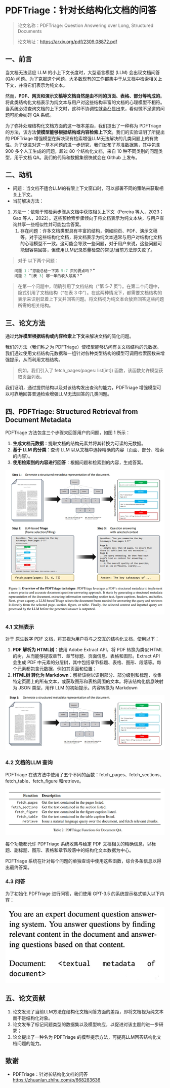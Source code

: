# PDFTriage：针对长结构化文档的问答

> 论文名称：PDFTriage: Question Answering over Long, Structured Documents
> 
> 论文地址：https://arxiv.org/pdf/2309.08872.pdf

## 一、前言

当文档无法适应 LLM 的小上下文长度时，大型语言模型 (LLM) 会出现文档问答 (QA) 问题。为了克服这个问题，大多数现有的工作都集中于从文档中检索相关上下文，并将它们表示为纯文本。

然而，**PDF、网页和演示文稿等文档自然是由不同的页面、表格、部分等构成的**。将此类结构化文档表示为纯文本与用户对这些结构丰富的文档的心理模型不相符。当系统必须查询文档的上下文时，这种不协调性就会凸显出来，看似微不足道的问题可能会妨碍 QA 系统。

为了弥补处理结构化文档方面的这一根本差距，我们提出了一种称为 PDFTriage 的方法，该方法**使模型能够根据结构或内容检索上下文**。我们的实验证明了所提出的 PDFTriage 增强模型在解决现有检索增强LLM无法解决的几类问题上的有效性。为了促进对这一基本问题的进一步研究，我们发布了基准数据集，其中包含 900 多个人工生成的问题，超过 80 个结构化文档，来自 10 种不同类别的问题类型，用于文档 QA。我们的代码和数据集很快就会在 Github 上发布。

## 二、动机

- 问题：当文档不适合LLM的有限上下文窗口时，可以部署不同的策略来获取相关上下文。
- 当前解决方法：

1. 方法一：依赖于预检索步骤从文档中获取相关上下文（Pereira 等人，2023；Gao 等人，2022）。这些预检索步骤倾向于将文档表示为纯文本块，与用户查询共享一些相似性并可能包含答案。
   1. 存在问题：许多文档类型具有丰富的结构，例如网页、PDF、演示文稿等。对于这些结构化文档，将文档表示为纯文本通常与用户对结构化文档的心理模型不一致。这可能会导致一些问题，对于用户来说，这些问题可能很容易回答，但使用LLM记录质量检查的常见/当前方法却失败了。

> 对于 以下两个问题：

```s
    问题 1：“您能总结一下第 5-7 页的要点吗？”
    问题 2 “[表 3] 哪一年的收入最高？”
```

> 在第一个问题中，明确引用了文档结构（“第 5-7 页”）。在第二个问题中，隐式引用了文档结构（“在表 3 中”）。在这两种情况下，都需要文档结构的表示来识别显着上下文并回答问题。将文档视为纯文本会放弃回答这些问题所需的相关结构。

## 三、论文方法

通过**允许模型根据结构或内容检索上下文**来解决文档的简化问题。

我们的方法（我们称之为 PDFTriage）使模型能够访问有关文档结构的元数据。我们通过使用文档结构元数据和一组针对各种类型结构的模型可调用检索函数来增强提示，从而利用文档结构。

> 例如，我们引入了 fetch_pages(pages: list[int]) 函数，该函数允许模型获取页面列表。

我们证明，通过提供结构以及对该结构发出查询的能力，PDFTriage 增强模型可以可靠地回答普通检索增强LLM无法回答的几类问题。

## 四、PDFTriage: Structured Retrieval from Document Metadata

PDFTriage 方法包含三个步骤来回答用户的问题，如图 1 所示：

1. **生成文档元数据**：提取文档的结构元素并将其转换为可读的元数据。
2. **基于 LLM 的分类**：查询 LLM 以从文档中选择精确的内容（页面、部分、检索的内容）。
3. **使用检索到的内容进行回答**：根据问题和检索到的内容，生成答案。

![](img/微信截图_20231123092125.png)

### 4.1 文档表示

对于 原生数字 PDF 文档，将其视为用户将与之交互的结构化文档，使用以下：

1. **PDF 解析为 HTML树**：使用 Adob​​e Extract API，将 PDF 转换为类似 HTML 的树，从而能够提取章节、章节标题、页面信息、表格和图形。Extract API 会生成 PDF 中元素的分层树，其中包括章节标题、表格、图形、段落等。每个元素都包含元数据，例如其页面和位置；
2. **HTML树 转化为 Markdown**：解析该树以识别部分、部分级别和标题，收集特定页面上的所有文本，或获取图形和表格周围的文本。将该结构化信息映射为 JSON 类型，用作 LLM 的初始提示。内容转换为 Markdown

![](img/微信截图_20231123093144.png)

### 4.2 文档的LLM 查询

PDFTriage 在该方法中使用了五个不同的函数：fetch_pages、fetch_sections、fetch_table、fetch_figure 和retrieve。

![](img/微信截图_20231123093334.png)

每个功能都允许 PDFTriage 系统收集与给定 PDF 文档相关的精确信息，以标题、副标题、图形、表格和章节段落中的结构化文本数据为中心。

PDFTriage 系统在针对每个问题的单独查询中使用这些函数，综合多条信息以得出最终答案。

### 4.3 问答

为了初始化 PDFTriage 进行问答，我们使用 GPT-3.5 的系统提示格式输入以下内容：

![](img/微信截图_20231123093453.png)

## 五、论文贡献

1. 论文发现了当前LLM方法在结构化文档问答方面的差距，即将文档视为纯文本而不是结构化对象。
2. 论文发布了标记问题类型的数据集以及模型响应，以促进对该主题的进一步研究；
3. 论文提出了一种名为 PDFTriage 的模型提示方法，可提高LLM回答结构化文档问题的能力。

## 致谢

- PDFTriage：针对长结构化文档的问答 https://zhuanlan.zhihu.com/p/668283636




